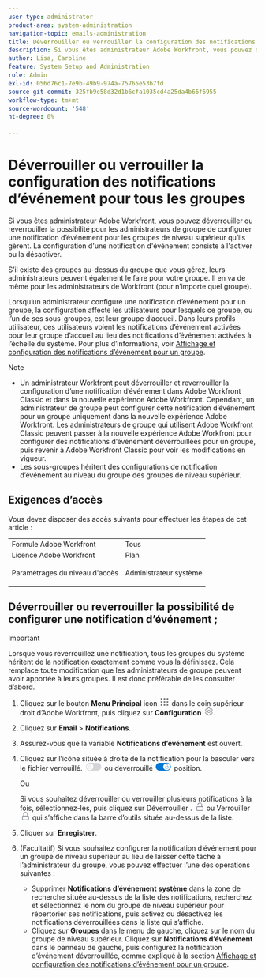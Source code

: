 ```yaml
---
user-type: administrator
product-area: system-administration
navigation-topic: emails-administration
title: Déverrouiller ou verrouiller la configuration des notifications d’événement pour tous les groupes
description: Si vous êtes administrateur Adobe Workfront, vous pouvez déverrouiller ou reverrouiller la possibilité pour les administrateurs de groupe de configurer une notification d’événement pour les groupes de niveau supérieur qu’ils gèrent. La configuration d'une notification d'événement consiste à l'activer ou la désactiver.
author: Lisa, Caroline
feature: System Setup and Administration
role: Admin
exl-id: 056d76c1-7e9b-49b9-974a-75765e53b7fd
source-git-commit: 325fb9e58d32d1b6cfa1035cd4a25da4b66f6955
workflow-type: tm+mt
source-wordcount: '548'
ht-degree: 0%

---
```


# Déverrouiller ou verrouiller la configuration des notifications d’événement pour tous les groupes

Si vous êtes administrateur Adobe Workfront, vous pouvez déverrouiller ou reverrouiller la possibilité pour les administrateurs de groupe de configurer une notification d’événement pour les groupes de niveau supérieur qu’ils gèrent. La configuration d&#39;une notification d&#39;événement consiste à l&#39;activer ou la désactiver.

S’il existe des groupes au-dessus du groupe que vous gérez, leurs administrateurs peuvent également le faire pour votre groupe. Il en va de même pour les administrateurs de Workfront (pour n’importe quel groupe).

Lorsqu’un administrateur configure une notification d’événement pour un groupe, la configuration affecte les utilisateurs pour lesquels ce groupe, ou l’un de ses sous-groupes, est leur groupe d’accueil. Dans leurs profils utilisateur, ces utilisateurs voient les notifications d’événement activées pour leur groupe d’accueil au lieu des notifications d’événement activées à l’échelle du système. Pour plus d’informations, voir [Affichage et configuration des notifications d’événement pour un groupe](../../../administration-and-setup/manage-groups/create-and-manage-groups/view-and-configure-event-notifications-group.md).

>[!NOTE]
>
>* Un administrateur Workfront peut déverrouiller et reverrouiller la configuration d’une notification d’événement dans Adobe Workfront Classic et dans la nouvelle expérience Adobe Workfront. Cependant, un administrateur de groupe peut configurer cette notification d’événement pour un groupe uniquement dans la nouvelle expérience Adobe Workfront. Les administrateurs de groupe qui utilisent Adobe Workfront Classic peuvent passer à la nouvelle expérience Adobe Workfront pour configurer des notifications d’événement déverrouillées pour un groupe, puis revenir à Adobe Workfront Classic pour voir les modifications en vigueur.
>* Les sous-groupes héritent des configurations de notification d’événement au niveau du groupe des groupes de niveau supérieur.
>

## Exigences d’accès

Vous devez disposer des accès suivants pour effectuer les étapes de cet article :

<table style="table-layout:auto"> 
 <col> 
 <col> 
 <tbody> 
  <tr> 
   <td role="rowheader">Formule Adobe Workfront</td> 
   <td>Tous</td> 
  </tr> 
  <tr> 
   <td role="rowheader">Licence Adobe Workfront</td> 
   <td>Plan</td> 
  </tr> 
  <tr> 
   <td role="rowheader">Paramétrages du niveau d'accès</td> 
   <td> <p>Administrateur système</p> </td> 
  </tr> 
 </tbody> 
</table>

## Déverrouiller ou reverrouiller la possibilité de configurer une notification d’événement ;

>[!IMPORTANT]
>
>Lorsque vous reverrouillez une notification, tous les groupes du système héritent de la notification exactement comme vous la définissez. Cela remplace toute modification que les administrateurs de groupe peuvent avoir apportée à leurs groupes. Il est donc préférable de les consulter d’abord.

1. Cliquez sur le bouton **Menu Principal** icon ![](assets/main-menu-icon.png) dans le coin supérieur droit d’Adobe Workfront, puis cliquez sur **Configuration** ![](assets/gear-icon-settings.png).

1. Cliquez sur **Email** > **Notifications**.

1. Assurez-vous que la variable **Notifications d’événement** est ouvert.
1. Cliquez sur l’icône située à droite de la notification pour la basculer vers le fichier verrouillé. ![Icône Verrouiller](assets/lock-toggle-button.png) ou déverrouillé ![Icône Déverrouiller](assets/unlock-toggle-button.png) position.

   Ou

   Si vous souhaitez déverrouiller ou verrouiller plusieurs notifications à la fois, sélectionnez-les, puis cliquez sur Déverrouiller . ![Icône Déverrouiller](assets/unlock-icon-toolbar.png) ou Verrouiller ![Icône Verrouiller](assets/lock-icon-locked-qs.png) qui s’affiche dans la barre d’outils située au-dessus de la liste.

1. Cliquer sur **Enregistrer**.
1. (Facultatif) Si vous souhaitez configurer la notification d’événement pour un groupe de niveau supérieur au lieu de laisser cette tâche à l’administrateur du groupe, vous pouvez effectuer l’une des opérations suivantes :

   * Supprimer **Notifications d’événement système** dans la zone de recherche située au-dessus de la liste des notifications, recherchez et sélectionnez le nom du groupe de niveau supérieur pour répertorier ses notifications, puis activez ou désactivez les notifications déverrouillées dans la liste qui s’affiche.
   * Cliquez sur **Groupes** dans le menu de gauche, cliquez sur le nom du groupe de niveau supérieur. Cliquez sur **Notifications d’événement** dans le panneau de gauche, puis configurez la notification d’événement déverrouillée, comme expliqué à la section [Affichage et configuration des notifications d’événement pour un groupe](../../../administration-and-setup/manage-groups/create-and-manage-groups/view-and-configure-event-notifications-group.md).
